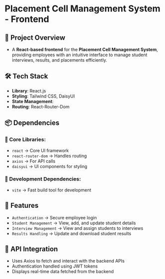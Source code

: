 # Placement Cell Management System - Frontend

## 📌 Project Overview

- A **React-based frontend** for the **Placement Cell Management System**, providing employees with an intuitive interface to manage student interviews, results, and placements efficiently.

## 🛠️ Tech Stack

- **Library**: React.js
- **Styling**: Tailwind CSS, DaisyUI
- **State Management**:
- **Routing**: React-Router-Dom

## 📦 Dependencies

### 🔹 Core Libraries:

- `react` → Core UI framework
- `react-router-dom` → Handles routing
- `axios` → For API calls
- `daisyui` → UI components for styling

### 🔹 Development Dependencies:

- `vite` → Fast build tool for development

## 🚀 Features

- `Authentication` → Secure employee login
- `Student Management` → View, add, and update student details
- `Interview Management` → View and assign students to interviews
- `Results Handling` → Update and download student results

## 🔗 API Integration

- Uses Axios to fetch and interact with the backend APIs
- Authentication handled using JWT tokens
- Displays real-time data fetched from the backend

